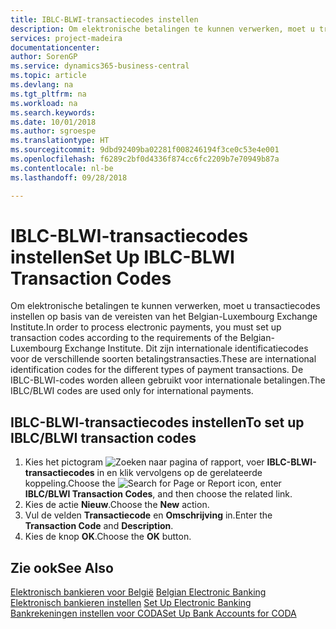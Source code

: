```yaml
---
title: IBLC-BLWI-transactiecodes instellen
description: Om elektronische betalingen te kunnen verwerken, moet u transactiecodes instellen op basis van de vereisten van het Belgian-Luxembourg Exchange Institute.
services: project-madeira
documentationcenter: 
author: SorenGP
ms.service: dynamics365-business-central
ms.topic: article
ms.devlang: na
ms.tgt_pltfrm: na
ms.workload: na
ms.search.keywords: 
ms.date: 10/01/2018
ms.author: sgroespe
ms.translationtype: HT
ms.sourcegitcommit: 9dbd92409ba02281f008246194f3ce0c53e4e001
ms.openlocfilehash: f6289c2bf0d4336f874cc6fc2209b7e70949b87a
ms.contentlocale: nl-be
ms.lasthandoff: 09/28/2018

---
```

# <a name="set-up-iblc-blwi-transaction-codes"></a><span data-ttu-id="7c31d-103">IBLC-BLWI-transactiecodes instellen</span><span class="sxs-lookup"><span data-stu-id="7c31d-103">Set Up IBLC-BLWI Transaction Codes</span></span>
<span data-ttu-id="7c31d-104">Om elektronische betalingen te kunnen verwerken, moet u transactiecodes instellen op basis van de vereisten van het Belgian-Luxembourg Exchange Institute.</span><span class="sxs-lookup"><span data-stu-id="7c31d-104">In order to process electronic payments, you must set up transaction codes according to the requirements of the Belgian-Luxembourg Exchange Institute.</span></span> <span data-ttu-id="7c31d-105">Dit zijn internationale identificatiecodes voor de verschillende soorten betalingstransacties.</span><span class="sxs-lookup"><span data-stu-id="7c31d-105">These are international identification codes for the different types of payment transactions.</span></span> <span data-ttu-id="7c31d-106">De IBLC-BLWI-codes worden alleen gebruikt voor internationale betalingen.</span><span class="sxs-lookup"><span data-stu-id="7c31d-106">The IBLC/BLWI codes are used only for international payments.</span></span>  

## <a name="to-set-up-iblcblwi-transaction-codes"></a><span data-ttu-id="7c31d-107">IBLC-BLWI-transactiecodes instellen</span><span class="sxs-lookup"><span data-stu-id="7c31d-107">To set up IBLC/BLWI transaction codes</span></span>  

1.  <span data-ttu-id="7c31d-108">Kies het pictogram ![Zoeken naar pagina of rapport](../../media/ui-search/search_small.png "pictogram Zoeken naar pagina of rapport"), voer **IBLC-BLWI-transactiecodes** in en klik vervolgens op de gerelateerde koppeling.</span><span class="sxs-lookup"><span data-stu-id="7c31d-108">Choose the ![Search for Page or Report](../../media/ui-search/search_small.png "Search for Page or Report icon") icon, enter **IBLC/BLWI Transaction Codes**, and then choose the related link.</span></span>  
2.  <span data-ttu-id="7c31d-109">Kies de actie **Nieuw**.</span><span class="sxs-lookup"><span data-stu-id="7c31d-109">Choose the **New** action.</span></span>  
3.  <span data-ttu-id="7c31d-110">Vul de velden **Transactiecode** en **Omschrijving** in.</span><span class="sxs-lookup"><span data-stu-id="7c31d-110">Enter the **Transaction Code** and **Description**.</span></span>  
4.  <span data-ttu-id="7c31d-111">Kies de knop **OK**.</span><span class="sxs-lookup"><span data-stu-id="7c31d-111">Choose the **OK** button.</span></span>  

## <a name="see-also"></a><span data-ttu-id="7c31d-112">Zie ook</span><span class="sxs-lookup"><span data-stu-id="7c31d-112">See Also</span></span>  
 <span data-ttu-id="7c31d-113">[Elektronisch bankieren voor België](belgian-electronic-banking.md) </span><span class="sxs-lookup"><span data-stu-id="7c31d-113">[Belgian Electronic Banking](belgian-electronic-banking.md) </span></span>  
 <span data-ttu-id="7c31d-114">[Elektronisch bankieren instellen](how-to-set-up-electronic-banking.md) </span><span class="sxs-lookup"><span data-stu-id="7c31d-114">[Set Up Electronic Banking](how-to-set-up-electronic-banking.md) </span></span>  
 [<span data-ttu-id="7c31d-115">Bankrekeningen instellen voor CODA</span><span class="sxs-lookup"><span data-stu-id="7c31d-115">Set Up Bank Accounts for CODA</span></span>](how-to-set-up-bank-accounts-for-coda.md)

